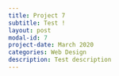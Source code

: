 ```yaml
---
title: Project 7
subtitle: Test !
layout: post
modal-id: 7
project-date: March 2020
categories: Web Design
description: Test description
---
```


